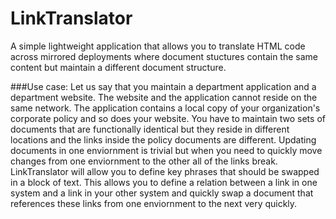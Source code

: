 # LinkTranslator

A simple lightweight application that allows you to translate HTML code across mirrored deployments where document stuctures contain the same content but maintain a different document structure.

###Use case:
Let us say that you maintain a department application and a department website.  The website and the application cannot reside on the same network.  The application contains a local copy of your organization's corporate policy and so does your website.  You have to maintain two sets of documents that are functionally identical but they reside in different locations and the links inside the policy documents are different.  Updating documents in one enviornment is trivial but when you need to quickly move changes from one enviornment to the other all of the links break.  LinkTranslator will allow you to define key phrases that should be swapped in a block of text.  This allows you to define a relation between a link in one system and a link in your other system and quickly swap a document that references these links from one enviornment to the next very quickly.

